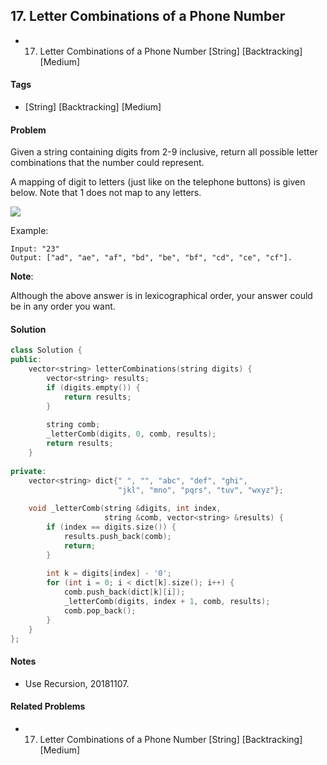 ## 17. Letter Combinations of a Phone Number
- 17. Letter Combinations of a Phone Number [String] [Backtracking] [Medium]

#### Tags
- [String] [Backtracking] [Medium]

#### Problem
Given a string containing digits from 2-9 inclusive, return all possible letter combinations that the number could represent.

A mapping of digit to letters (just like on the telephone buttons) is given below. Note that 1 does not map to any letters.

![](http://upload.wikimedia.org/wikipedia/commons/thumb/7/73/Telephone-keypad2.svg/200px-Telephone-keypad2.svg.png)

Example:

    Input: "23"
    Output: ["ad", "ae", "af", "bd", "be", "bf", "cd", "ce", "cf"].

**Note**:

Although the above answer is in lexicographical order, your answer could be in any order you want.

#### Solution
``` C++
class Solution {
public:
    vector<string> letterCombinations(string digits) {
        vector<string> results;
        if (digits.empty()) {
            return results;
        }
        
        string comb;
        _letterComb(digits, 0, comb, results);
        return results;
    }
    
private:
    vector<string> dict{" ", "", "abc", "def", "ghi", 
                        "jkl", "mno", "pqrs", "tuv", "wxyz"};
    
    void _letterComb(string &digits, int index, 
                     string &comb, vector<string> &results) {
        if (index == digits.size()) {
            results.push_back(comb);
            return;
        }
        
        int k = digits[index] - '0';
        for (int i = 0; i < dict[k].size(); i++) {
            comb.push_back(dict[k][i]);
            _letterComb(digits, index + 1, comb, results);
            comb.pop_back();
        }
    }
};
```

#### Notes
- Use Recursion, 20181107.

#### Related Problems
- 17. Letter Combinations of a Phone Number [String] [Backtracking] [Medium]
